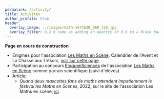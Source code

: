 ```yaml
---
permalink: /activity/
title: Activités
author_profile: true
header:
  overlay_image: ../images/math-1974628_960_720.jpg
  overlay_filter: 0.2 # same as adding an opacity of 0.5 to a black background
---
```

**Page en cours de construction**

- Enigmes pour l'association [Les Maths en Scène](https://lesmathsenscene.fr/): Calendrier de l'Avent et La Chasse aux Trésors, [voir sur cette page](../_pages/like.md#les-maths-en-scène)
- Participation au concours [EloquenSciences](https://lesmathsenscene.fr/concours/eloquensciences/) 
de l'association [Les Maths en Scène](https://lesmathsenscene.fr/) comme parrain scientifique (suivi d'élèves)
- Article:
	- *Quand deux mascottes fans de maths attendent impatiemment le festival les Maths en Scènes*, 2022, sur le site de l'association Les Maths en scène, 
	[ici](https://lesmathsenscene.fr/2022/construire-une-culture-mathematique-commune-classe-de-cm1-cm2-de-millay/)


<!--- Publication de vulgarisation (à venir)  -->
